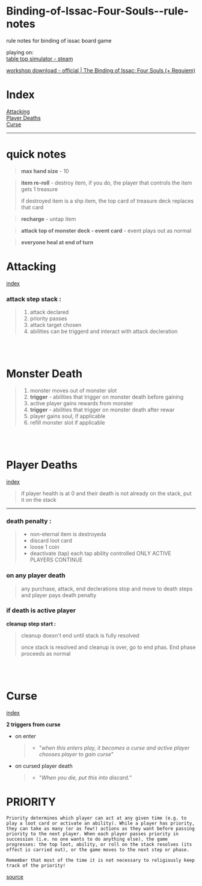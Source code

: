 # Binding-of-Issac-Four-Souls--rule-notes
rule notes for binding of issac board game


playing on: 
<br>[table top simulator - steam](https://store.steampowered.com/app/286160/Tabletop_Simulator/)

[workshop download - official | The Binding of Issac: Four Souls (+ Requiem)](https://steamcommunity.com/sharedfiles/filedetails/?id=2501791757)

# Index
[Attacking](#attacking)<br>
[Player Deaths](#player-deaths)<br>
[Curse](#curse)<br>
<hr>

# quick notes
> **max hand size** - 10

> **item re-roll** - destroy item, if you do, the player that controls the item gets 1 treasure
>
> if destroyed item is a shp item, the top card of treasure deck replaces that card

> **recharge** - untap item

> **attack top of monster deck - event card** - event plays out as normal 

> **everyone heal at end of turn**
# Attacking
[index](#index)<br>
### attack step stack :
>
>1.    attack declared
>2.    priority passes
>3.    attack target chosen 
>4.    abilities can be triggerd and
    interact with attack decleration

<br><br>

# Monster Death
>1. monster moves out of monster slot
>2. **trigger** - abilities that trigger on monster death before gaining 
>3. active player gains rewards from monster
>4. **trigger** - abilities that trigger on monster death after rewar
>5. player gains soul, if applicable
>6. refill monster slot if applicable

<br><br>

# Player Deaths
[index](#index)<br>
> if player health is at 0 and their death is not already on the stack, put it on the stack    

<hr>

### death penalty :<br>
>- non-eternal item is destroyeda
>- discard loot card
>- loose 1 coin
>- deactivate (tap) each tap ability controlled
  ONLY ACTIVE PLAYERS CONTINUE

### on any player death
>any purchase, attack, end declerations stop and move to death steps and player pays death penalty


### if death is active player
**cleanup step start :**
> cleanup doesn't end until stack is fully resolved
>
> once stack is resolved and cleanup is over, go to end phas. End phase proceeds as normal

	
<br><br>

# Curse 
[index](#index)<br>

**2 triggers from curse**
- on enter
    >- "*when this enters play, it becomes a curse and active player chooses player to gain curse*"
- on cursed player death
    >- "*When you die, put this into discard.*"


# PRIORITY
    Priority determines which player can act at any given time (e.g. to play a loot card or activate an ability). While a player has priority, they can take as many (or as few!) actions as they want before passing priority to the next player. When each player passes priority in succession (i.e. no one wants to do anything else), the game progresses: the top loot, ability, or roll on the stack resolves (its effect is carried out), or the game moves to the next step or phase.

    Remember that most of the time it is not necessary to religiously keep track of the priority!

[source](https://foursoulsspoiler.net/quick-start-guide#priority)

